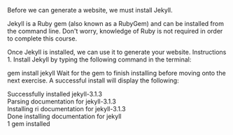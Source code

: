 Before we can generate a website, we must install Jekyll.

Jekyll is a Ruby gem (also known as a RubyGem) and can be installed from the command line. Don't worry, knowledge of Ruby is not required in order to complete this course.

Once Jekyll is installed, we can use it to generate your website.
Instructions
1.
Install Jekyll by typing the following command in the terminal:

gem install jekyll
Wait for the gem to finish installing before moving onto the next exercise. A successful install will display the following:

Successfully installed jekyll-3.1.3                                                                                                   
Parsing documentation for jekyll-3.1.3                                                                                                
Installing ri documentation for jekyll-3.1.3                                                                                          
Done installing documentation for jekyll                                                                             
1 gem installed

